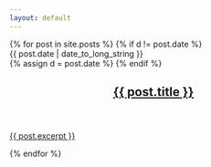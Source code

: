 ```yaml
---
layout: default
---
```



<div class="post-listing">
  {% for post in site.posts %}
    {% if d != post.date %}
      <div class="dateseperator">{{ post.date | date_to_long_string }}</div>
      {% assign d = post.date %}
    {% endif %}
    <article class="post">
      <header>
        <h2><a href="{{ post.url }}">{{ post.title }}</a></h2>
      </header>
      <a href="{{ post.url }}" class="excerpt"><p class="excerpt">
        {{ post.excerpt }} <i class="fa fa-arrow-circle-o-right"></i></a>
      </p></a>
    </article>
  {% endfor %}
</div>
